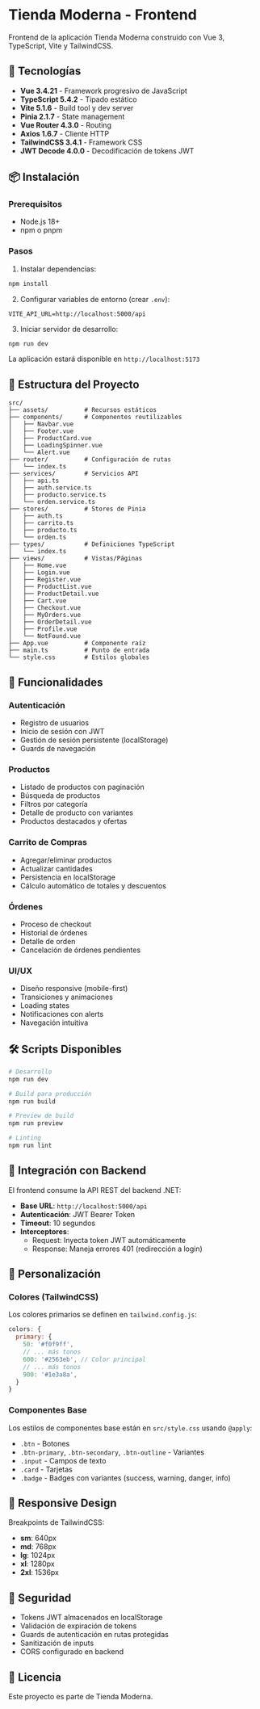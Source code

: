 # Tienda Moderna - Frontend

Frontend de la aplicación Tienda Moderna construido con Vue 3, TypeScript, Vite y TailwindCSS.

## 🚀 Tecnologías

- **Vue 3.4.21** - Framework progresivo de JavaScript
- **TypeScript 5.4.2** - Tipado estático
- **Vite 5.1.6** - Build tool y dev server
- **Pinia 2.1.7** - State management
- **Vue Router 4.3.0** - Routing
- **Axios 1.6.7** - Cliente HTTP
- **TailwindCSS 3.4.1** - Framework CSS
- **JWT Decode 4.0.0** - Decodificación de tokens JWT

## 📦 Instalación

### Prerequisitos

- Node.js 18+ 
- npm o pnpm

### Pasos

1. Instalar dependencias:
```bash
npm install
```

2. Configurar variables de entorno (crear `.env`):
```env
VITE_API_URL=http://localhost:5000/api
```

3. Iniciar servidor de desarrollo:
```bash
npm run dev
```

La aplicación estará disponible en `http://localhost:5173`

## 📁 Estructura del Proyecto

```
src/
├── assets/          # Recursos estáticos
├── components/      # Componentes reutilizables
│   ├── Navbar.vue
│   ├── Footer.vue
│   ├── ProductCard.vue
│   ├── LoadingSpinner.vue
│   └── Alert.vue
├── router/          # Configuración de rutas
│   └── index.ts
├── services/        # Servicios API
│   ├── api.ts
│   ├── auth.service.ts
│   ├── producto.service.ts
│   └── orden.service.ts
├── stores/          # Stores de Pinia
│   ├── auth.ts
│   ├── carrito.ts
│   ├── producto.ts
│   └── orden.ts
├── types/           # Definiciones TypeScript
│   └── index.ts
├── views/           # Vistas/Páginas
│   ├── Home.vue
│   ├── Login.vue
│   ├── Register.vue
│   ├── ProductList.vue
│   ├── ProductDetail.vue
│   ├── Cart.vue
│   ├── Checkout.vue
│   ├── MyOrders.vue
│   ├── OrderDetail.vue
│   ├── Profile.vue
│   └── NotFound.vue
├── App.vue          # Componente raíz
├── main.ts          # Punto de entrada
└── style.css        # Estilos globales
```

## 🔑 Funcionalidades

### Autenticación
- Registro de usuarios
- Inicio de sesión con JWT
- Gestión de sesión persistente (localStorage)
- Guards de navegación

### Productos
- Listado de productos con paginación
- Búsqueda de productos
- Filtros por categoría
- Detalle de producto con variantes
- Productos destacados y ofertas

### Carrito de Compras
- Agregar/eliminar productos
- Actualizar cantidades
- Persistencia en localStorage
- Cálculo automático de totales y descuentos

### Órdenes
- Proceso de checkout
- Historial de órdenes
- Detalle de orden
- Cancelación de órdenes pendientes

### UI/UX
- Diseño responsive (mobile-first)
- Transiciones y animaciones
- Loading states
- Notificaciones con alerts
- Navegación intuitiva

## 🛠️ Scripts Disponibles

```bash
# Desarrollo
npm run dev

# Build para producción
npm run build

# Preview de build
npm run preview

# Linting
npm run lint
```

## 🔗 Integración con Backend

El frontend consume la API REST del backend .NET:

- **Base URL**: `http://localhost:5000/api`
- **Autenticación**: JWT Bearer Token
- **Timeout**: 10 segundos
- **Interceptores**: 
  - Request: Inyecta token JWT automáticamente
  - Response: Maneja errores 401 (redirección a login)

## 🎨 Personalización

### Colores (TailwindCSS)

Los colores primarios se definen en `tailwind.config.js`:

```javascript
colors: {
  primary: {
    50: '#f0f9ff',
    // ... más tonos
    600: '#2563eb', // Color principal
    // ... más tonos
    900: '#1e3a8a',
  }
}
```

### Componentes Base

Los estilos de componentes base están en `src/style.css` usando `@apply`:

- `.btn` - Botones
- `.btn-primary`, `.btn-secondary`, `.btn-outline` - Variantes
- `.input` - Campos de texto
- `.card` - Tarjetas
- `.badge` - Badges con variantes (success, warning, danger, info)

## 📱 Responsive Design

Breakpoints de TailwindCSS:

- **sm**: 640px
- **md**: 768px
- **lg**: 1024px
- **xl**: 1280px
- **2xl**: 1536px

## 🔐 Seguridad

- Tokens JWT almacenados en localStorage
- Validación de expiración de tokens
- Guards de autenticación en rutas protegidas
- Sanitización de inputs
- CORS configurado en backend

## 📄 Licencia

Este proyecto es parte de Tienda Moderna.

